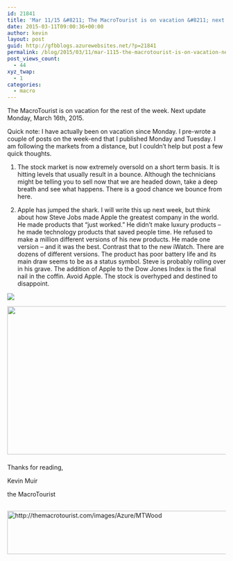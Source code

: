 ```yaml
---
id: 21841
title: 'Mar 11/15 &#8211; The MacroTourist is on vacation &#8211; next update March 16th, 2015'
date: 2015-03-11T09:00:36+00:00
author: kevin
layout: post
guid: http://gfbblogs.azurewebsites.net/?p=21841
permalink: /blog/2015/03/11/mar-1115-the-macrotourist-is-on-vacation-next-update-march-16th-2015/
post_views_count:
  - 44
xyz_twap:
  - 1
categories:
  - macro
---
```

The MacroTourist is on vacation for the rest of the week. Next update Monday, March 16th, 2015.

Quick note: I have actually been on vacation since Monday. I pre-wrote a couple of posts on the week-end that I published Monday and Tuesday. I am following the markets from a distance, but I couldn&#8217;t help but post a few quick thoughts.

1. The stock market is now extremely oversold on a short term basis. It is hitting levels that usually result in a bounce. Although the technicians might be telling you to sell now that we are headed down, take a deep breath and see what happens. There is a good chance we bounce from here.

2. Apple has jumped the shark. I will write this up next week, but think about how Steve Jobs made Apple the greatest company in the world. He made products that &#8220;just worked.&#8221; He didn&#8217;t make luxury products &#8211; he made technology products that saved people time. He refused to make a million different versions of his new products. He made one version &#8211; and it was the best. Contrast that to the new iWatch. There are dozens of different versions. The product has poor battery life and its main draw seems to be as a status symbol. Steve is probably rolling over in his grave. The addition of Apple to the Dow Jones Index is the final nail in the coffin. Avoid Apple. The stock is overhyped and destined to disappoint.


  <img src="http://themacrotourist.com/images/Azure/Doyouevenmacro.png"><img class="alignnone wp-image-14271 size-full" style="padding-top: 1.0em; padding-bottom: 0.5em;" src="http://themacrotourist.com/images/Azure/Doyouevenmacro.png" style="margin:30px auto;display:block;" width="600" height="342">

Thanks for reading,
  
Kevin Muir
  
the MacroTourist


  <img src="http://themacrotourist.com/images/Azure/MTWood" alt="http://themacrotourist.com/images/Azure/MTWood" style="margin:30px auto;display:block;" width="600" height="100">